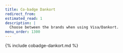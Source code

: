 ```yaml
---
title: Co-badge Dankort
redirect_from:
estimated_read: 1
description: |
  Choose between the brands when using Visa/Dankort.
menu_order: 1300
---
```


{% include cobadge-dankort.md %}